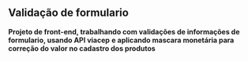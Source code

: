 ## Validação de formulario

**Projeto de front-end, trabalhando com validações de informações de formulario, usando API viacep**
**e aplicando mascara monetária para correção do valor no cadastro dos produtos**